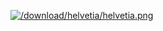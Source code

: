 [![/download/helvetia/helvetia.png](%base_url%/download/helvetia/helvetia.png)](%base_url%/research/helvetia)
